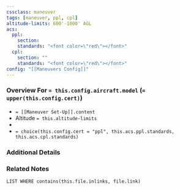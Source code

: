 ```yaml
---
cssclass: maneuver
tags: [maneuver, ppl, cpl]
altitude-limits: 600'-1000' AGL
acs:
  ppl: 
    section: 
    standards: "<font color=\"red\"></font>"
  cpl: 
    section: ""
    standards: "<font color=\"red\"></font>"
config: "[[Maneuvers Config]]"
---
```

### Overview For `= this.config.aircraft.model` (`= upper(this.config.cert)`)
- `= [[Maneuver Set-Up]].content`
- Altitude `= this.altitude-limits`
- 
- `= choice(this.config.cert = "ppl", this.acs.ppl.standards, this.acs.cpl.standards)`

### Additional Details

### Related Notes
```dataview
LIST WHERE contains(this.file.inlinks, file.link)
```
